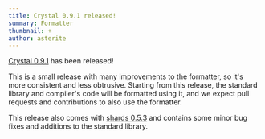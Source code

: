 ```yaml
---
title: Crystal 0.9.1 released!
summary: Formatter
thumbnail: +
author: asterite
---
```


[Crystal 0.9.1](https://github.com/crystal-lang/crystal/releases/tag/0.9.1) has been released!

This is a small release with many improvements to the formatter, so it's more consistent and less obtrusive.
Starting from this release, the standard library and compiler's code will be formatted using it, and we expect
pull requests and contributions to also use the formatter.

This release also comes with [shards 0.5.3](https://github.com/ysbaddaden/shards/releases/tag/v0.5.3) and contains some minor bug fixes and additions to the standard library.